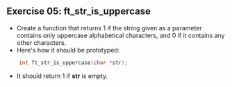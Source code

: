 ## Exercise 05: ft_str_is_uppercase
- Create a function that returns 1 if the string given as a parameter contains only uppercase alphabetical characters, and 0 if it contains any other characters.
- Here's how it should be prototyped:
```C
	int	ft_str_is_uppercase(char *str);
```
- It should return 1 if __str__ is empty.